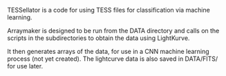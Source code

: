 TESSellator is a code for using TESS files for classification via machine learning.

Arraymaker is designed to be run from the DATA directory and calls on the scripts in the subdirectories to obtain the data using LightKurve.

It then generates arrays of the data, for use in a CNN machine learning process (not yet created).
The lightcurve data is also saved in DATA/FITS/ for use later.
